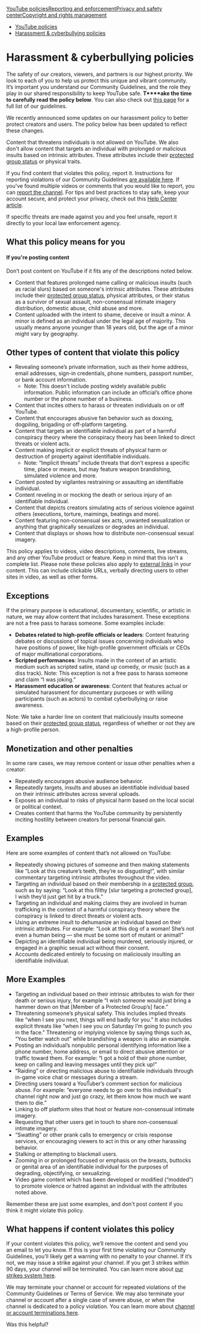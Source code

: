 [YouTube policies](/youtube/topic/2803176?hl=en&ref_topic=6151248,3230811,3256124,)[Reporting and enforcement](/youtube/topic/2803138?hl=en&ref_topic=6151248,3230811,3256124,)[Privacy and safety center](/youtube/topic/2803240?hl=en&ref_topic=6151248,3230811,3256124,)[Copyright and rights management](/youtube/topic/2676339?hl=en&ref_topic=6151248,3230811,3256124,)
    

*   [YouTube policies](/youtube/topic/2803176?hl=en&ref_topic=6151248)
*   [Harassment & cyberbullying policies](/youtube/answer/2802268)

Harassment & cyberbullying policies
===================================

The safety of our creators, viewers, and partners is our highest priority. We look to each of you to help us protect this unique and vibrant community. It’s important you understand our Community Guidelines, and the role they play in our shared responsibility to keep YouTube safe. **T****ake the time to carefully read the policy below**. You can also check out [this page](/youtube/answer/9288567) for a full list of our guidelines.

We recently announced some updates on our harassment policy to better protect creators and users. The policy below has been updated to reflect these changes.

Content that threatens individuals is not allowed on YouTube. We also don't allow content that targets an individual with prolonged or malicious insults based on intrinsic attributes. These attributes include their [protected group status](/youtube/answer/2801939#protected_group) or physical traits.

If you find content that violates this policy, report it. Instructions for reporting violations of our Community Guidelines [are available here](/youtube/answer/2802027). If you've found multiple videos or comments that you would like to report, you can [report the channel](https://support.google.com/youtube/answer/2802027#report_channel). For tips and best practices to stay safe, keep your account secure, and protect your privacy, check out this [Help Center article](/youtube/answer/9563682).

If specific threats are made against you and you feel unsafe, report it directly to your local law enforcement agency.

What this policy means for you
------------------------------

#### If you're posting content

Don’t post content on YouTube if it fits any of the descriptions noted below.

*   Content that features prolonged name calling or malicious insults (such as racial slurs) based on someone's intrinsic attributes. These attributes include their [protected group status](/youtube/answer/2801939), physical attributes, or their status as a survivor of sexual assault, non-consensual intimate imagery distribution, domestic abuse, child abuse and more.
*   Content uploaded with the intent to shame, deceive or insult a minor. A minor is defined as an individual under the legal age of majority. This usually means anyone younger than 18 years old, but the age of a minor might vary by geography.

Other types of content that violate this policy
-----------------------------------------------

*   Revealing someone’s private information, such as their home address, email addresses, sign-in credentials, phone numbers, passport number, or bank account information.
    *   Note: This doesn't include posting widely available public information. Public information can include an official’s office phone number or the phone number of a business.
*   Content that incites others to harass or threaten individuals on or off YouTube.
*   Content that encourages abusive fan behavior such as doxxing, dogpiling, brigading or off-platform targeting.
*   Content that targets an identifiable individual as part of a harmful conspiracy theory where the conspiracy theory has been linked to direct threats or violent acts.
*   Content making implicit or explicit threats of physical harm or destruction of property against identifiable individuals. 
    *   Note: “Implicit threats” include threats that don’t express a specific time, place or means, but may feature weapon brandishing, simulated violence and more. 
*   Content posted by vigilantes restraining or assaulting an identifiable individual. 
*   Content reveling in or mocking the death or serious injury of an identifiable individual.
*   Content that depicts creators simulating acts of serious violence against others (executions, torture, maimings, beatings and more).
*   Content featuring non-consensual sex acts, unwanted sexualization or anything that graphically sexualizes or degrades an individual.
*   Content that displays or shows how to distribute non-consensual sexual imagery. 

This policy applies to videos, video descriptions, comments, live streams, and any other YouTube product or feature. Keep in mind that this isn't a complete list. Please note these policies also apply to [external links](/youtube/answer/9054257) in your content. This can include clickable URLs, verbally directing users to other sites in video, as well as other forms.  

Exceptions
----------

If the primary purpose is educational, documentary, scientific, or artistic in nature, we may allow content that includes harassment. These exceptions are not a free pass to harass someone. Some examples include:

*   **Debates related to high-profile officials or leaders**: Content featuring debates or discussions of topical issues concerning individuals who have positions of power, like high-profile government officials or CEOs of major multinational corporations. 
*   **Scripted performances**: Insults made in the context of an artistic medium such as scripted satire, stand up comedy, or music (such as a diss track). Note: This exception is not a free pass to harass someone and claim “I was joking.” 
*   **Harassment education or awareness**: Content that features actual or simulated harassment for documentary purposes or with willing participants (such as actors) to combat cyberbullying or raise awareness.

Note: We take a harder line on content that maliciously insults someone based on their [protected group status](/youtube/answer/2801939?hl=en), regardless of whether or not they are a high-profile person.

Monetization and other penalties 
---------------------------------

In some rare cases, we may remove content or issue other penalties when a creator:

*   Repeatedly encourages abusive audience behavior.
*   Repeatedly targets, insults and abuses an identifiable individual based on their intrinsic attributes across several uploads.
*   Exposes an individual to risks of physical harm based on the local social or political context.
*   Creates content that harms the YouTube community by persistently inciting hostility between creators for personal financial gain.

Examples
--------

Here are some examples of content that’s not allowed on YouTube:

*   Repeatedly showing pictures of someone and then making statements like “Look at this creature’s teeth, they’re so disgusting!”, with similar commentary targeting intrinsic attributes throughout the video.
*   Targeting an individual based on their membership in a [protected group](/youtube/answer/2801939), such as by saying: “Look at this filthy \[slur targeting a protected group\], I wish they’d just get hit by a truck.”
*   Targeting an individual and making claims they are involved in human trafficking in the context of a harmful conspiracy theory where the conspiracy is linked to direct threats or violent acts.
*   Using an extreme insult to dehumanize an individual based on their intrinsic attributes. For example: “Look at this dog of a woman! She’s not even a human being — she must be some sort of mutant or animal!” 
*   Depicting an identifiable individual being murdered, seriously injured, or engaged in a graphic sexual act without their consent.
*   Accounts dedicated entirely to focusing on maliciously insulting an identifiable individual.

More Examples
-------------

*   Targeting an individual based on their intrinsic attributes to wish for their death or serious injury, for example “I wish someone would just bring a hammer down on that \[Member of a Protected Group’s\] face.” 
*   Threatening someone’s physical safety. This includes implied threats like “when I see you next, things will end badly for you.” It also includes explicit threats like “when I see you on Saturday I’m going to punch you in the face.” Threatening or implying violence by saying things such as, “You better watch out” while brandishing a weapon is also an example. 
*   Posting an individual’s nonpublic personal identifying information like a phone number, home address, or email to direct abusive attention or traffic toward them. For example: “I got a hold of their phone number, keep on calling and leaving messages until they pick up!”
*   “Raiding” or directing malicious abuse to identifiable individuals through in-game voice chat or messages during a stream.
*   Directing users toward a YouTuber’s comment section for malicious abuse. For example: “everyone needs to go over to this individual's channel right now and just go crazy, let them know how much we want them to die.”
*   Linking to off platform sites that host or feature non-consensual intimate imagery.
*   Requesting that other users get in touch to share non-consensual intimate imagery.
*   “Swatting” or other prank calls to emergency or crisis response services, or encouraging viewers to act in this or any other harassing behavior.
*   Stalking or attempting to blackmail users.
*   Zooming in or prolonged focused or emphasis on the breasts, buttocks or genital area of an identifiable individual for the purposes of degrading, objectifying, or sexualizing.
*   Video game content which has been developed or modified (“modded”) to promote violence or hatred against an individual with the attributes noted above.

Remember these are just some examples, and don't post content if you think it might violate this policy.

What happens if content violates this policy
--------------------------------------------

If your content violates this policy, we’ll remove the content and send you an email to let you know. If this is your first time violating our Community Guidelines, you’ll likely get a warning with no penalty to your channel. If it’s not, we may issue a strike against your channel. If you get 3 strikes within 90 days, your channel will be terminated. You can learn more about [our strikes system here](/youtube/answer/2802032).

We may terminate your channel or account for repeated violations of the Community Guidelines or Terms of Service. We may also terminate your channel or account after a single case of severe abuse, or when the channel is dedicated to a policy violation. You can learn more about [channel or account terminations here](/youtube/answer/2802168).

Was this helpful?